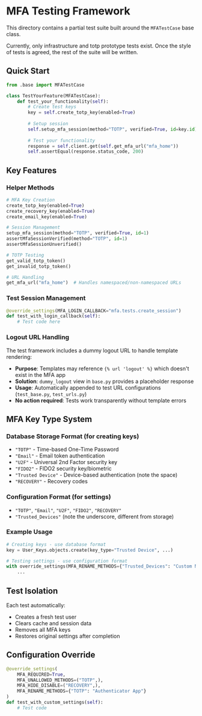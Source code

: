 # MFA Testing Framework

This directory contains a partial test suite built around the `MFATestCase` base class.

Currently, only infrastructure and totp prototype tests exist. Once the style of tests is agreed, the rest of the suite will be written.

## Quick Start

```python
from .base import MFATestCase

class TestYourFeature(MFATestCase):
    def test_your_functionality(self):
        # Create test keys
        key = self.create_totp_key(enabled=True)
        
        # Setup session
        self.setup_mfa_session(method="TOTP", verified=True, id=key.id)
        
        # Test your functionality
        response = self.client.get(self.get_mfa_url("mfa_home"))
        self.assertEqual(response.status_code, 200)
```

## Key Features

### Helper Methods
```python
# MFA Key Creation
create_totp_key(enabled=True)
create_recovery_key(enabled=True)
create_email_key(enabled=True)

# Session Management
setup_mfa_session(method="TOTP", verified=True, id=1)
assertMfaSessionVerified(method="TOTP", id=1)
assertMfaSessionUnverified()

# TOTP Testing
get_valid_totp_token()
get_invalid_totp_token()

# URL Handling
get_mfa_url("mfa_home")  # Handles namespaced/non-namespaced URLs
```

### Test Session Management
```python
@override_settings(MFA_LOGIN_CALLBACK="mfa.tests.create_session")
def test_with_login_callback(self):
    # Test code here
```

### Logout URL Handling
The test framework includes a dummy logout URL to handle template rendering:
- **Purpose**: Templates may reference `{% url 'logout' %}` which doesn't exist in the MFA app
- **Solution**: `dummy_logout` view in `base.py` provides a placeholder response
- **Usage**: Automatically appended to test URL configurations (`test_base.py`, `test_urls.py`)
- **No action required**: Tests work transparently without template errors

## MFA Key Type System

### Database Storage Format (for creating keys)
- `"TOTP"` - Time-based One-Time Password
- `"Email"` - Email token authentication  
- `"U2F"` - Universal 2nd Factor security key
- `"FIDO2"` - FIDO2 security key/biometric
- `"Trusted Device"` - Device-based authentication (note the space)
- `"RECOVERY"` - Recovery codes

### Configuration Format (for settings)
- `"TOTP"`, `"Email"`, `"U2F"`, `"FIDO2"`, `"RECOVERY"`
- `"Trusted_Devices"` (note the underscore, different from storage)

### Example Usage
```python
# Creating keys - use database format
key = User_Keys.objects.create(key_type="Trusted Device", ...)

# Testing settings - use configuration format  
with override_settings(MFA_RENAME_METHODS={"Trusted_Devices": "Custom Name"}):
    ...
```

## Test Isolation

Each test automatically:
- Creates a fresh test user
- Clears cache and session data
- Removes all MFA keys
- Restores original settings after completion

## Configuration Override

```python
@override_settings(
    MFA_REQUIRED=True,
    MFA_UNALLOWED_METHODS=("TOTP",),
    MFA_HIDE_DISABLE=("RECOVERY",),
    MFA_RENAME_METHODS={"TOTP": "Authenticator App"}
)
def test_with_custom_settings(self):
    # Test code
```
